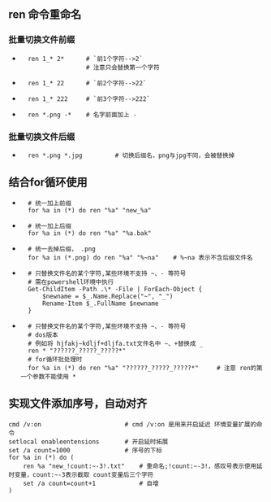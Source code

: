 ## ren 命令重命名
### 批量切换文件前缀
- ```
    ren 1_* 2*      # `前1个字符-->2`
                    # 注意只会替换第一个字符
* ```
    ren 1_* 22      # `前2个字符-->22`
* ```
    ren 1_* 222     # `前3个字符-->222`
* ``` 
    ren *.png -*    # 名字前面加上 -

### 批量切换文件后缀 
* ``` 
    ren *.png *.jpg         # 切换后缀名，png与jpg不同，会被替换掉

## 结合for循环使用
* ```
    # 统一加上前缀
    for %a in (*) do ren "%a" "new_%a"
* ```
    # 统一加上后缀
    for %a in (*) do ren "%a" "%a.bak"

* ``` 
    # 统一去掉后缀， .png
    for %a in (*.png) do ren "%a" "%~na"    # %~na 表示不含后缀文件名

* ```
    # 只替换文件名的某个字符,某些环境不支持 ~、- 等符号
    # 需在powershell环境中执行
    Get-ChildItem -Path .\* -File | ForEach-Object {
        $newname = $_.Name.Replace("~", "_")
        Rename-Item $_.FullName $newname
    }

* ```
    # 只替换文件名的某个字符,某些环境不支持 ~、- 等符号
    # dos版本
    # 例如将 hjfakj~kdljf+dljfa.txt文件名中 ~、+替换成 _
    ren * "??????_?????_?????*"
    # for循环批处理时
    for %a in (*) do ren "%a" "??????_?????_?????*"     # 注意 ren的第一个参数不能使用 *

## 实现文件添加序号，自动对齐
    cmd /v:on                       # cmd /v:on 是用来开启延迟 环境变量扩展的命令
    setlocal enableentensions       # 开启延时拓展
    set /a count=1000               # 序号的下标
    for %a in (*) do (
        ren %a "new_!count:~-3!.txt"    # 重命名;!count:~-3!，感叹号表示使用延时变量，count:~-3表示截取 count变量后三个字符
        set /a count=count+1            # 自增
    )
